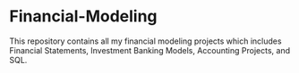 # Financial-Modeling
This repository contains all my financial modeling projects which includes Financial Statements, Investment Banking Models, Accounting Projects, and SQL.
